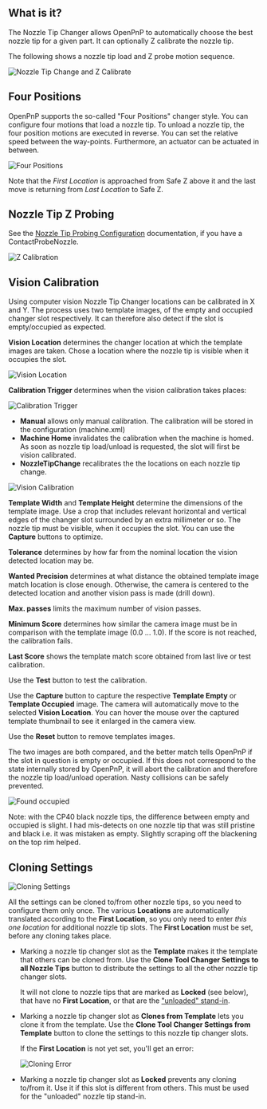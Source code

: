 ## What is it?

The Nozzle Tip Changer allows OpenPnP to automatically choose the best nozzle tip for a given part. It can optionally Z calibrate the nozzle tip.

The following shows a nozzle tip load and Z probe motion sequence.

![Nozzle Tip Change and Z Calibrate](https://user-images.githubusercontent.com/9963310/113582499-c00f0480-9628-11eb-8e7d-db51b25813cd.gif)


## Four Positions

OpenPnP supports the so-called "Four Positions" changer style. You can configure four motions that load a nozzle tip. To unload a nozzle tip, the four position motions are executed in reverse. You can set the relative speed between the way-points. Furthermore, an actuator can be actuated in between.

![Four Positions](https://user-images.githubusercontent.com/9963310/118364459-c59d2a00-b598-11eb-95bc-a8f77163e620.png)

Note that the _First Location_ is approached from Safe Z above it and the last move is returning from _Last Location_ to Safe Z. 

## Nozzle Tip Z Probing

See the [Nozzle Tip Probing Configuration](https://github.com/openpnp/openpnp/wiki/Contact-Probing-Nozzle#nozzle-tip-probing-configuration) documentation, if you have a ContactProbeNozzle. 

![Z Calibration](https://user-images.githubusercontent.com/9963310/118365257-3b56c500-b59c-11eb-8287-34e7eb78c7dc.png)

## Vision Calibration

Using computer vision Nozzle Tip Changer locations can be calibrated in X and Y. The process uses two template images, of the empty and occupied changer slot respectively. It can therefore also detect if the slot is empty/occupied as expected.

**Vision Location** determines the changer location at which the template images are taken. Chose a location where the nozzle tip is visible when it occupies the slot. 
 
![Vision Location](https://user-images.githubusercontent.com/9963310/113585531-a2dc3500-962c-11eb-8395-f8fe1db1b30b.png)

**Calibration Trigger** determines when the vision calibration takes places:

![Calibration Trigger](https://user-images.githubusercontent.com/9963310/113585861-11b98e00-962d-11eb-9d97-9356a55fbd4f.png)

* **Manual** allows only manual calibration. The calibration will be stored in the configuration (machine.xml)
* **Machine Home** invalidates the calibration when the machine is homed. As soon as nozzle tip load/unload is requested, the slot will first be vision calibrated. 
* **NozzleTipChange** recalibrates the the locations on each nozzle tip change. 

![Vision Calibration](https://user-images.githubusercontent.com/9963310/113588193-1b90c080-9630-11eb-9564-2a81e315c90a.png)

**Template Width** and **Template Height** determine the dimensions of the template image. Use a crop that includes relevant horizontal and vertical edges of the changer slot surrounded by an extra millimeter or so. The nozzle tip must be visible, when it occupies the slot. You can use the **Capture** buttons to optimize.  

**Tolerance** determines by how far from the nominal location the vision detected location may be. 

**Wanted Precision** determines at what distance the obtained template image match location is close enough. Otherwise, the camera is centered to the detected location and another vision pass is made (drill down).

**Max. passes** limits the maximum number of vision passes. 

**Minimum Score** determines how similar the camera image must be in comparison with the template image (0.0 ... 1.0). If the score is not reached, the calibration fails. 

**Last Score** shows the template match score obtained from last live or test calibration. 

Use the **Test** button to test the calibration. 

Use the **Capture** button to capture the respective **Template Empty** or **Template Occupied** image. The camera will automatically move to the selected **Vision Location**. You can hover the mouse over the captured template thumbnail to see it enlarged in the camera view. 

Use the **Reset** button to remove templates images. 

The two images are both compared, and the better match tells OpenPnP if the slot in question is empty or occupied. If this does not correspond to the state internally stored by OpenPnP, it will abort the calibration and therefore the nozzle tip load/unload operation. Nasty collisions can be safely prevented. 

![Found occupied](https://user-images.githubusercontent.com/9963310/113589665-f00ed580-9631-11eb-9522-272dbf86ee64.png)

Note: with the CP40 black nozzle tips, the difference between empty and occupied is slight. I had mis-detects on one nozzle tip that was still pristine and black i.e. it was mistaken as empty. Slightly scraping off the blackening on the top rim helped. 

## Cloning Settings

![Cloning Settings](https://user-images.githubusercontent.com/9963310/113582934-49bed200-9629-11eb-9340-fa6b391f77dd.png)

All the settings can be cloned to/from other nozzle tips, so you need to configure them only once. The various **Locations** are automatically translated according to the **First Location**, so you only need to enter _this one location_ for additional nozzle tip slots. The **First Location** must be set, before any cloning takes place.

* Marking a nozzle tip changer slot as the **Template** makes it the template that others can be cloned from. Use the **Clone Tool Changer Settings to all Nozzle Tips** button to distribute the settings to all the other nozzle tip changer slots. 
    
    It will not clone to nozzle tips that are marked as **Locked** (see below), that have no **First Location**, or that are the ["unloaded" stand-in](https://github.com/openpnp/openpnp/wiki/Contact-Probing-Nozzle#z-calibration-for-the-bare-nozzle).

* Marking a nozzle tip changer slot as **Clones from Template** lets you clone it from the template. Use the **Clone Tool Changer Settings from Template** button to clone the settings to this nozzle tip changer slots. 
    
    If the **First Location** is not yet set, you'll get an error: 
    
    ![Cloning Error](https://user-images.githubusercontent.com/9963310/132630990-3b837a30-3d3e-4097-9c83-577aa12481cf.png)


* Marking a nozzle tip changer slot as **Locked** prevents any cloning to/from it. Use it if this slot is different from others. This must be used for the "unloaded" nozzle tip stand-in.



